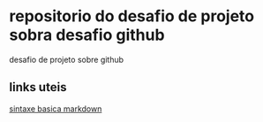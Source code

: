 # repositorio do desafio de projeto sobra desafio github
desafio de projeto sobre github

## links uteis
[sintaxe basica markdown](https://www.markdownguide.org/basic-syntax/)
